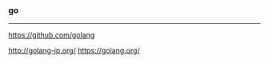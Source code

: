 ### go
---

https://github.com/golang


http://golang-jp.org/
https://golang.org/





















